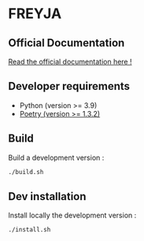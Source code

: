 # FREYJA

## Official Documentation

[Read the official documentation here !](https://thalesgroup.github.io/freyja/)

## Developer requirements

* Python (version >= 3.9)
* [Poetry (version >= 1.3.2)](https://python-poetry.org/docs/#installation)

## Build

Build a development version :

```sh
./build.sh
```

## Dev installation

Install locally the development version :

```sh
./install.sh
```
